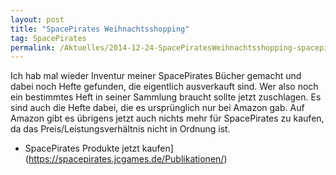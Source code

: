 ```yaml
---
layout: post
title: "SpacePirates Weihnachtsshopping"
tag: SpacePirates
permalink: /Aktuelles/2014-12-24-SpacePiratesWeihnachtsshopping-spacepirates
---
```


Ich hab mal wieder Inventur meiner SpacePirates Bücher gemacht und dabei noch Hefte gefunden, die eigentlich ausverkauft sind. Wer also noch ein bestimmtes Heft in seiner Sammlung braucht sollte jetzt zuschlagen. Es sind auch die Hefte dabei, die es ursprünglich nur bei Amazon gab. Auf Amazon gibt es übrigens jetzt auch nichts mehr für SpacePirates zu kaufen, da das Preis/Leistungsverhältnis nicht in Ordnung ist.

- SpacePirates Produkte jetzt kaufen](https://spacepirates.jcgames.de/Publikationen/)
